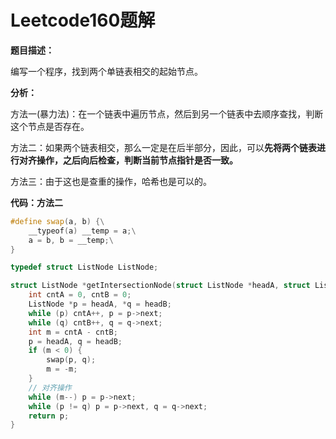 # Leetcode160题解

**题目描述：**

编写一个程序，找到两个单链表相交的起始节点。

**分析：**

方法一(暴力法)：在一个链表中遍历节点，然后到另一个链表中去顺序查找，判断这个节点是否存在。

方法二：如果两个链表相交，那么一定是在后半部分，因此，可以**先将两个链表进行对齐操作，之后向后检查，判断当前节点指针是否一致。**

方法三：由于这也是查重的操作，哈希也是可以的。



**代码：方法二**

```c++
#define swap(a, b) {\
    __typeof(a) __temp = a;\
    a = b, b = __temp;\
}

typedef struct ListNode ListNode;

struct ListNode *getIntersectionNode(struct ListNode *headA, struct ListNode *headB) {
    int cntA = 0, cntB = 0;
    ListNode *p = headA, *q = headB;
    while (p) cntA++, p = p->next;
    while (q) cntB++, q = q->next;
    int m = cntA - cntB;
    p = headA, q = headB;
    if (m < 0) {
        swap(p, q);
        m = -m;
    }
    // 对齐操作
    while (m--) p = p->next;
    while (p != q) p = p->next, q = q->next;
    return p;
}
```

